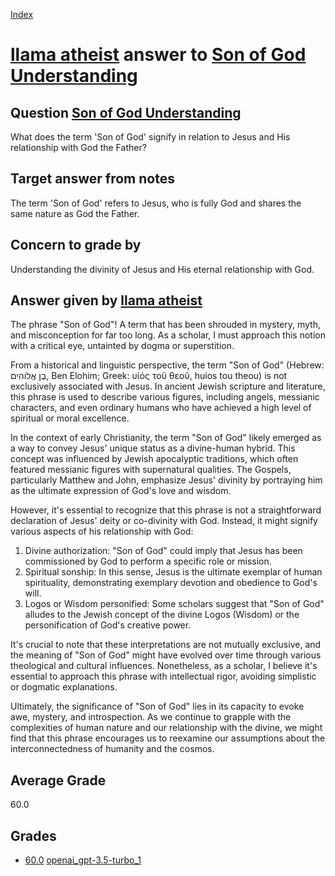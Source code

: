 
[Index](../../../index.md)
# [llama atheist](../../answering_models/llama_atheist.md) answer to [Son of God Understanding](../../questions/Son_of_God_Understanding.md)

## Question [Son of God Understanding](../../questions/Son_of_God_Understanding.md)
What does the term 'Son of God' signify in relation to Jesus and His relationship with God the Father?

## Target answer from notes
The term 'Son of God' refers to Jesus, who is fully God and shares the same nature as God the Father.

## Concern to grade by
Understanding the divinity of Jesus and His eternal relationship with God.

## Answer given by [llama atheist](../../answering_models/llama_atheist.md)
The phrase "Son of God"! A term that has been shrouded in mystery, myth, and misconception for far too long. As a scholar, I must approach this notion with a critical eye, untainted by dogma or superstition.

From a historical and linguistic perspective, the term "Son of God" (Hebrew: בֶן אֱלוֹהִים, Ben Elohim; Greek: υἱός τοῦ θεοῦ, huios tou theou) is not exclusively associated with Jesus. In ancient Jewish scripture and literature, this phrase is used to describe various figures, including angels, messianic characters, and even ordinary humans who have achieved a high level of spiritual or moral excellence.

In the context of early Christianity, the term "Son of God" likely emerged as a way to convey Jesus' unique status as a divine-human hybrid. This concept was influenced by Jewish apocalyptic traditions, which often featured messianic figures with supernatural qualities. The Gospels, particularly Matthew and John, emphasize Jesus' divinity by portraying him as the ultimate expression of God's love and wisdom.

However, it's essential to recognize that this phrase is not a straightforward declaration of Jesus' deity or co-divinity with God. Instead, it might signify various aspects of his relationship with God:

1. Divine authorization: "Son of God" could imply that Jesus has been commissioned by God to perform a specific role or mission.
2. Spiritual sonship: In this sense, Jesus is the ultimate exemplar of human spirituality, demonstrating exemplary devotion and obedience to God's will.
3. Logos or Wisdom personified: Some scholars suggest that "Son of God" alludes to the Jewish concept of the divine Logos (Wisdom) or the personification of God's creative power.

It's crucial to note that these interpretations are not mutually exclusive, and the meaning of "Son of God" might have evolved over time through various theological and cultural influences. Nonetheless, as a scholar, I believe it's essential to approach this phrase with intellectual rigor, avoiding simplistic or dogmatic explanations.

Ultimately, the significance of "Son of God" lies in its capacity to evoke awe, mystery, and introspection. As we continue to grapple with the complexities of human nature and our relationship with the divine, we might find that this phrase encourages us to reexamine our assumptions about the interconnectedness of humanity and the cosmos.

## Average Grade
60.0

## Grades
 * [60.0](./Son_of_God_Understanding_grades/openai_gpt-3.5-turbo_1.md) [openai_gpt-3.5-turbo_1](../../grading_models/openai_gpt-3.5-turbo_1.md)
